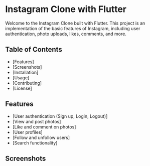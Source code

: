 # Instagram Clone with Flutter

Welcome to the Instagram Clone built with Flutter. This project is an implementation of the basic features of Instagram, including user authentication, photo uploads, likes, comments, and more.

## Table of Contents

- [Features]
- [Screenshots]
- [Installation]
- [Usage]
- [Contributing]
- [License]

## Features

- [User authentication (Sign up, Login, Logout)]
- [View and post photos]
- [Like and comment on photos]
- [User profiles]
- [Follow and unfollow users]
- [Search functionality]


## Screenshots
  

